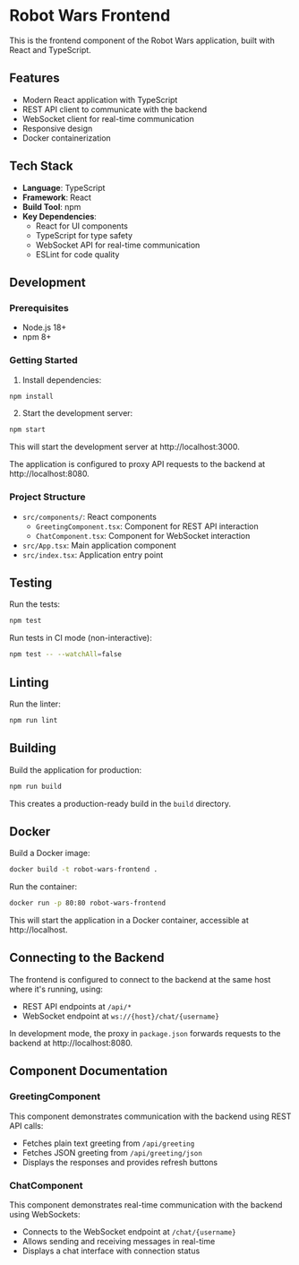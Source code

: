 # Robot Wars Frontend

This is the frontend component of the Robot Wars application, built with React and TypeScript.

## Features

- Modern React application with TypeScript
- REST API client to communicate with the backend
- WebSocket client for real-time communication
- Responsive design
- Docker containerization

## Tech Stack

- **Language**: TypeScript
- **Framework**: React
- **Build Tool**: npm
- **Key Dependencies**:
  - React for UI components
  - TypeScript for type safety
  - WebSocket API for real-time communication
  - ESLint for code quality

## Development

### Prerequisites

- Node.js 18+
- npm 8+

### Getting Started

1. Install dependencies:

```bash
npm install
```

2. Start the development server:

```bash
npm start
```

This will start the development server at http://localhost:3000.

The application is configured to proxy API requests to the backend at http://localhost:8080.

### Project Structure

- `src/components/`: React components
  - `GreetingComponent.tsx`: Component for REST API interaction
  - `ChatComponent.tsx`: Component for WebSocket interaction
- `src/App.tsx`: Main application component
- `src/index.tsx`: Application entry point

## Testing

Run the tests:

```bash
npm test
```

Run tests in CI mode (non-interactive):

```bash
npm test -- --watchAll=false
```

## Linting

Run the linter:

```bash
npm run lint
```

## Building

Build the application for production:

```bash
npm run build
```

This creates a production-ready build in the `build` directory.

## Docker

Build a Docker image:

```bash
docker build -t robot-wars-frontend .
```

Run the container:

```bash
docker run -p 80:80 robot-wars-frontend
```

This will start the application in a Docker container, accessible at http://localhost.

## Connecting to the Backend

The frontend is configured to connect to the backend at the same host where it's running, using:

- REST API endpoints at `/api/*`
- WebSocket endpoint at `ws://{host}/chat/{username}`

In development mode, the proxy in `package.json` forwards requests to the backend at http://localhost:8080.

## Component Documentation

### GreetingComponent

This component demonstrates communication with the backend using REST API calls:

- Fetches plain text greeting from `/api/greeting`
- Fetches JSON greeting from `/api/greeting/json`
- Displays the responses and provides refresh buttons

### ChatComponent

This component demonstrates real-time communication with the backend using WebSockets:

- Connects to the WebSocket endpoint at `/chat/{username}`
- Allows sending and receiving messages in real-time
- Displays a chat interface with connection status